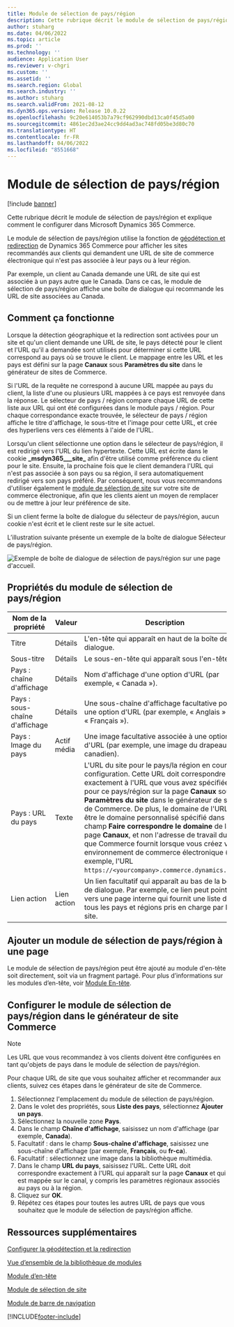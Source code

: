 ```yaml
---
title: Module de sélection de pays/région
description: Cette rubrique décrit le module de sélection de pays/région et explique comment le configurer dans Microsoft Dynamics 365 Commerce.
author: stuharg
ms.date: 04/06/2022
ms.topic: article
ms.prod: ''
ms.technology: ''
audience: Application User
ms.reviewer: v-chgri
ms.custom: ''
ms.assetid: ''
ms.search.region: Global
ms.search.industry: ''
ms.author: stuharg
ms.search.validFrom: 2021-08-12
ms.dyn365.ops.version: Release 10.0.22
ms.openlocfilehash: 9c20e614053b7a79cf962990dbd13ca0f45d5a00
ms.sourcegitcommit: 4861ec2d3ae24cc9dd4ad3ac748fd05be3d80c70
ms.translationtype: HT
ms.contentlocale: fr-FR
ms.lasthandoff: 04/06/2022
ms.locfileid: "8551668"
---
```

# <a name="countryregion-picker-module"></a>Module de sélection de pays/région

[!include [banner](includes/banner.md)]

Cette rubrique décrit le module de sélection de pays/région et explique comment le configurer dans Microsoft Dynamics 365 Commerce.

Le module de sélection de pays/région utilise la fonction de [géodétection et redirection](geo-detection-redirection.md) de Dynamics 365 Commerce pour afficher les sites recommandés aux clients qui demandent une URL de site de commerce électronique qui n'est pas associée à leur pays ou à leur région.

Par exemple, un client au Canada demande une URL de site qui est associée à un pays autre que le Canada. Dans ce cas, le module de sélection de pays/région affiche une boîte de dialogue qui recommande les URL de site associées au Canada. 

## <a name="how-it-works"></a>Comment ça fonctionne

Lorsque la détection géographique et la redirection sont activées pour un site et qu'un client demande une URL de site, le pays détecté pour le client et l'URL qu'il a demandée sont utilisés pour déterminer si cette URL correspond au pays où se trouve le client. Le mappage entre les URL et les pays est défini sur la page **Canaux** sous **Paramètres du site** dans le générateur de sites de Commerce. 

Si l'URL de la requête ne correspond à aucune URL mappée au pays du client, la liste d'une ou plusieurs URL mappées à ce pays est renvoyée dans la réponse. Le sélecteur de pays / région compare chaque URL de cette liste aux URL qui ont été configurées dans le module pays / région. Pour chaque correspondance exacte trouvée, le sélecteur de pays / région affiche le titre d'affichage, le sous-titre et l'image pour cette URL, et crée des hyperliens vers ces éléments à l'aide de l'URL.

Lorsqu'un client sélectionne une option dans le sélecteur de pays/région, il est redirigé vers l'URL du lien hypertexte. Cette URL est écrite dans le cookie **\_msdyn365\_\_\_site\_** afin d'être utilisé comme préférence du client pour le site. Ensuite, la prochaine fois que le client demandera l'URL qui n'est pas associée à son pays ou sa région, il sera automatiquement redirigé vers son pays préféré. Par conséquent, nous vous recommandons d'utiliser également le [module de sélection de site](site-selector.md) sur votre site de commerce électronique, afin que les clients aient un moyen de remplacer ou de mettre à jour leur préférence de site. 

Si un client ferme la boîte de dialogue du sélecteur de pays/région, aucun cookie n'est écrit et le client reste sur le site actuel. 

L’illustration suivante présente un exemple de la boîte de dialogue Sélecteur de pays/région.

![Exemple de boîte de dialogue de sélection de pays/région sur une page d'accueil.](./media/Geo_country-region-module-insitu.png)

## <a name="countryregion-picker-module-properties"></a>Propriétés du module de sélection de pays/région

| Nom de la propriété              | Valeur       | Description                                                  |
| -------------------------- | ----------- | ------------------------------------------------------------ |
| Titre                    | Détails        | L'en-tête qui apparaît en haut de la boîte de dialogue.       |
| Sous-titre                 | Détails        | Le sous-en-tête qui apparaît sous l'en-tête.               |
| Pays : chaîne d'affichage    | Détails        | Nom d'affichage d'une option d'URL (par exemple, « Canada »).   |
| Pays : sous-chaîne d'affichage | Détails        | Une sous-chaîne d'affichage facultative pour une option d'URL (par exemple, « Anglais » ou « Français »). |
| Pays : Image du pays     | Actif média | Une image facultative associée à une option d'URL (par exemple, une image du drapeau canadien). |
| Pays : URL du pays       | Texte        | L'URL du site pour le pays/la région en cours de configuration. Cette URL doit correspondre exactement à l'URL que vous avez spécifiée pour ce pays/région sur la page **Canaux** sous **Paramètres du site** dans le générateur de sites de Commerce. De plus, le domaine de l'URL doit être le domaine personnalisé spécifié dans le champ **Faire correspondre le domaine** de la page **Canaux**, et non l'adresse de travail du site que Commerce fournit lorsque vous créez votre environnement de commerce électronique (par exemple, l'URL `https://<yourcompany>.commerce.dynamics.com/`). |
| Lien action                | Lien action | Un lien facultatif qui apparaît au bas de la boîte de dialogue. Par exemple, ce lien peut pointer vers une page interne qui fournit une liste de tous les pays et régions pris en charge par le site. |

## <a name="add-a-countryregion-picker-module-to-a-page"></a>Ajouter un module de sélection de pays/région à une page

Le module de sélection de pays/région peut être ajouté au module d'en-tête soit directement, soit via un fragment partagé. Pour plus d’informations sur les modules d’en-tête, voir [Module En-tête](author-header-module.md).

## <a name="configure-the-countryregion-picker-module-in-commerce-site-builder"></a>Configurer le module de sélection de pays/région dans le générateur de site Commerce

> [!NOTE]
> Les URL que vous recommandez à vos clients doivent être configurées en tant qu'objets de pays dans le module de sélection de pays/région.

Pour chaque URL de site que vous souhaitez afficher et recommander aux clients, suivez ces étapes dans le générateur de site de Commerce.

1. Sélectionnez l'emplacement du module de sélection de pays/région.
1. Dans le volet des propriétés, sous **Liste des pays**, sélectionnez **Ajouter un pays**.
1. Sélectionnez la nouvelle zone **Pays**.
1. Dans le champ **Chaîne d'affichage**, saisissez un nom d'affichage (par exemple, **Canada**).
1. Facultatif : dans le champ **Sous-chaîne d'affichage**, saisissez une sous-chaîne d'affichage (par exemple, **Français**, ou **fr-ca**).
1. Facultatif : sélectionnez une image dans la bibliothèque multimédia.
1. Dans le champ **URL du pays**, saisissez l'URL. Cette URL doit correspondre exactement à l'URL qui apparaît sur la page **Canaux** et qui est mappée sur le canal, y compris les paramètres régionaux associés au pays ou à la région. 
1. Cliquez sur **OK**.
1. Répétez ces étapes pour toutes les autres URL de pays que vous souhaitez que le module de sélection de pays/région affiche.

## <a name="additional-resources"></a>Ressources supplémentaires

[Configurer la géodétection et la redirection](geo-detection-redirection.md)

[Vue d’ensemble de la bibliothèque de modules](starter-kit-overview.md)

[Module d’en-tête](author-header-module.md)

[Module de sélection de site](site-selector.md)

[Module de barre de navigation](add-breadcrumb.md)

[!INCLUDE[footer-include](../includes/footer-banner.md)]

